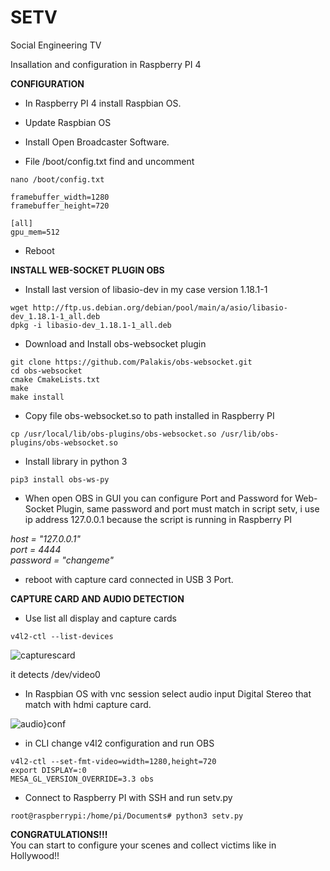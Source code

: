 # SETV
Social Engineering TV

Insallation and configuration in Raspberry PI 4

**CONFIGURATION**

 - In Raspberry PI 4 install Raspbian OS.
 
 - Update Raspbian OS

 - Install Open Broadcaster Software.

 - File /boot/config.txt find and uncomment

```
nano /boot/config.txt

framebuffer_width=1280
framebuffer_height=720

[all]
gpu_mem=512
```

- Reboot


**INSTALL WEB-SOCKET PLUGIN OBS**

- Install last version of libasio-dev in my case version 1.18.1-1

```
wget http://ftp.us.debian.org/debian/pool/main/a/asio/libasio-dev_1.18.1-1_all.deb
dpkg -i libasio-dev_1.18.1-1_all.deb
```

- Download and Install obs-websocket plugin

```
git clone https://github.com/Palakis/obs-websocket.git
cd obs-websocket
cmake CmakeLists.txt
make
make install
```

- Copy file obs-websocket.so to path installed in Raspberry PI

```
cp /usr/local/lib/obs-plugins/obs-websocket.so /usr/lib/obs-plugins/obs-websocket.so
```

- Install library in python 3

```
pip3 install obs-ws-py
```

- When open OBS in GUI you can configure Port and Password for Web-Socket Plugin, same password and port must match in script setv, i use ip address 127.0.0.1 because the script is running in Raspberry PI

*host = "127.0.0.1"  
port = 4444  
password = "changeme"*

- reboot with capture card connected in USB 3 Port.

**CAPTURE CARD AND AUDIO DETECTION**

- Use list all display and capture cards

```
v4l2-ctl --list-devices
```

![capturescard](https://user-images.githubusercontent.com/20798626/132143792-be183013-6c3a-4c3f-8e66-27a0416e9440.PNG)

it detects /dev/video0

- In Raspbian OS with vnc session select audio input Digital Stereo that match with hdmi capture card.

![audio}conf](https://user-images.githubusercontent.com/20798626/132143951-07ac542a-7b7f-4d31-ab9c-a49bb65f4dc7.PNG)


- in CLI change v4l2 configuration and run OBS

```
v4l2-ctl --set-fmt-video=width=1280,height=720
export DISPLAY=:0
MESA_GL_VERSION_OVERRIDE=3.3 obs
```

- Connect to Raspberry PI with SSH and run setv.py

```
root@raspberrypi:/home/pi/Documents# python3 setv.py
```


**CONGRATULATIONS!!!**  
You can start to configure your scenes and collect victims like in Hollywood!!




